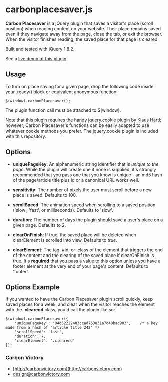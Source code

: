 carbonplacesaver.js
===================

**Carbon Placesaver** is a jQuery plugin that saves a visitor's place (scroll position) when reading content on your website.
Their place remains saved even if they navigate away from the page, close the tab, or exit the browser.
When the visitor finishes reading, the saved place for that page is cleared.

Built and tested with jQuery 1.8.2.

See a [live demo of this plugin](http://carbonvictory.com/dev/placesaver/demo.html).

Usage
-----

To turn on place saving for a given page, drop the following code inside your .ready() block or equivalent anonymous function:

	$(window).carbonPlacesaver();
	
The plugin function call must be attached to $(window).

Note that this plugin requires the handy [jquery.cookie plugin by Klaus Hartl](https://github.com/carhartl/jquery-cookie); however, Carbon Placesaver's functions can be easily adapted to use whatever cookie methods you prefer. The jquery.cookie plugin is included with this repository.

Options
-------

+ **uniquePageKey**: An alphanumeric string identifier that is *unique to the page*. While the plugin will create one if none is supplied, it's strongly recommended that you pass one that you know is unique - an md5 hash of the page/article title plus id or a canonical URL works well.

+ **sensitivity**: The number of pixels the user must scroll before a new place is saved. Defaults to 100.

+ **scrollSpeed**: The animation speed when scrolling to a saved position ('slow', 'fast', or milliseconds). Defaults to 'slow'.

+ **duration**: The number of days the plugin should save a user's place on a given page. Defaults to 2.

+ **clearOnFinish**: If true, the saved place will be deleted when clearElement is scrolled into view. Defaults to _true_.

+ **clearElement**: The tag, #id, or .class of the element that triggers the end of the content and the clearing of the saved place if clearOnFinish is true. It's **required** that you pass a value to this option unless you have a footer element at the very end of your page's content. Defaults to 'footer'.

Options Example
---------------

If you wanted to have the Carbon Placesaver plugin scroll quickly, keep saved places for a week, and clear when the visitor reaches the element with the **.clearend** class, you'd call the plugin like so:

	$(window).carbonPlacesaver({
		'uniquePageKey': '84d52222483ccad763831a7d48bad983',	/* a key made from a hash of 'article title 242' */
		'scrollSpeed': 'fast',
		'duration': 7,
		'clearElement': '.clearend'
	});

### Carbon Victory

+ [http://carbonvictory.com](http://carbonvictory.com)
+ [design@carbonvictory.com](mailto:design@carbonvictory.com)